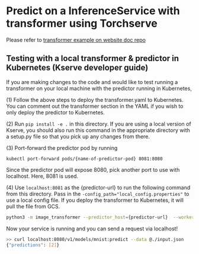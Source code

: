 # Predict on a InferenceService with transformer using Torchserve

Please refer to [transformer example on website doc repo](https://github.com/kserve/website/tree/main/docs/modelserving/v1beta1/transformer/torchserve_image_transformer#deploy-the-inferenceservice-with-rest-predictor)

## Testing with a local transformer & predictor in Kubernetes (Kserve developer guide)

If you are making changes to the code and would like to test running a transformer on your local machine with the predictor running in Kubernetes,

(1) Follow the above steps to deploy the transformer.yaml to Kubernetes. You can comment out the transformer section in the YAML if you wish to only deploy the predictor to Kubernetes.

(2) Run `pip install -e .` in this directory. If you are using a local version of Kserve, you should also run this command in the appropriate directory with a setup.py file so that you pick up any changes from there. 

(3) Port-forward the predictor pod by running 
```
kubectl port-forward pods/{name-of-predictor-pod} 8081:8080 
```
Since the predictor pod will expose 8080, pick another port to use with localhost. Here, 8081 is used.

(4) Use `localhost:8081` as the {predictor-url} to run the following command from this directory. Pass in the `-config_path="local_config.properties"` to use a local config file. If you deploy the transformer to Kubernetes, it will pull the file from GCS.

```bash
python3 -m image_transformer --predictor_host={predictor-url}  --workers=1 --config_path="local_config.properties"
```

Now your service is running and you can send a request via localhost! 

```bash
>> curl localhost:8080/v1/models/mnist:predict --data @./input.json
{"predictions": [2]}
```
